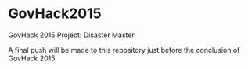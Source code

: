 # GovHack2015
GovHack 2015 Project: Disaster Master


A final push will be made to this repository just before the conclusion of GovHack 2015.
